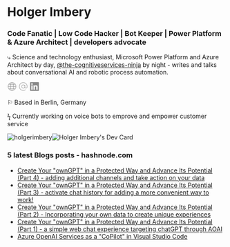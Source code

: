 # Holger Imbery
### Code Fanatic | Low Code Hacker | Bot Keeper | Power Platform & Azure Architect | developers advocate

⤷ Science and technology enthusiast, Microsoft Power Platform and Azure Architect by day, [@the-cognitiveservices-ninja](https://github.com/the-cognitiveservices-ninja) by night - writes and talks about conversational AI and robotic process automation. 

 <a aligh="left" href="https://www.cognitiveservices.ninja" target="_blank" rel="noreferrer noopener"><img src="https://raw.githubusercontent.com/0xShapeShifter/dev-story/master/public/images/socials/globe.svg" alt="Website" width="22" height="22" /></a> <a aligh="left" href="mailto:the@cognitiveservices,ninja" target="_blank" rel="noreferrer noopener"><img src="https://raw.githubusercontent.com/0xShapeShifter/dev-story/master/public/images/socials/at.svg" alt="Email" width="22" height="22" /></a> <a aligh="left" href="https://www.linkedin.com/in/holgerimbery" target="_blank" rel="noreferrer noopener"><img src="https://raw.githubusercontent.com/0xShapeShifter/dev-story/master/public/images/socials/linkedin.svg" alt="LinkedIn" width="22" height="22" /></a>  

⚐ Based in Berlin, Germany

ϟ Currently working on voice bots to emprove and empower customer service

 

<a href="https://app.daily.dev/thecognitiveservicesninja"><img src="https://api.daily.dev/devcards/7d6788ea96d04422bdcc4f633263bc26.png?r=f2m" align=right width="400" alt="Holger Imbery's Dev Card"/></a>

<p align="left"> <img src="https://komarev.com/ghpvc/?username=holgerimbery&label=Profile%20views&color=0e75b6&style=flat" alt="holgerimbery" /> </p>

### 5 latest Blogs posts - hashnode.com
<!-- HASHNODE:START -->
- [Create Your &quot;ownGPT&quot; in a Protected Way and Advance Its Potential &lpar;Part 4&rpar; - adding additional channels and take action on your data](https://the.cognitiveservices.ninja/create-your-owngpt-in-a-protected-way-and-advance-its-potential-part-4-adding-additional-channels-and-take-action-on-your-data)
- [Create Your &quot;ownGPT&quot; in a Protected Way and Advance Its Potential &lpar;Part 3&rpar; - activate chat history for adding a more convenient way to work!](https://the.cognitiveservices.ninja/create-your-owngpt-in-a-protected-way-and-advance-its-potential-part-3-activate-chat-history-for-adding-a-more-convenient-way-to-work)
- [Create Your &quot;ownGPT&quot; in a Protected Way and Advance Its Potential &lpar;Part 2&rpar; - Incorporating your own data to create unique experiences](https://the.cognitiveservices.ninja/create-your-owngpt-in-a-protected-way-and-advance-its-potential-part-2-incorporating-your-own-data-to-create-unique-experiences)
- [Create Your &quot;ownGPT&quot; in a Protected Way and Advance Its Potential &lpar;Part 1&rpar; - a simple web chat experience targeting chatGPT through AOAI](https://the.cognitiveservices.ninja/create-your-owngpt-in-a-protected-way-and-advance-its-potential-part-1-a-simple-web-chat-experience-targeting-chatgpt-through-aoai)
- [Azure OpenAI Services as a &quot;CoPilot&quot; in Visual Studio Code](https://the.cognitiveservices.ninja/azure-openai-services-as-a-copilot-in-visual-studio-code)
<!-- HASHNODE:END -->



